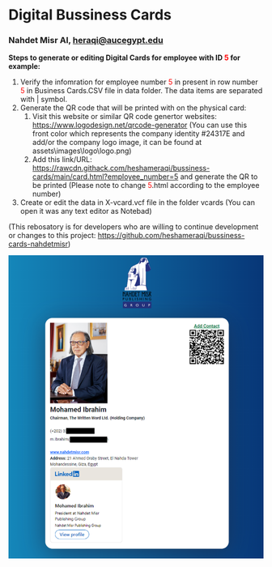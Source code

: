 # Digital Bussiness Cards #
### Nahdet Misr AI, heraqi@aucegypt.edu ###

**Steps to generate or editing Digital Cards for employee with ID <span style="color:red">5</span> for example:**

1. Verify the infomration for employee number <span style="color:red">5</span> in present in row number <span style="color:red">5</span> in Business Cards.CSV file in data folder. The data items are separated with | symbol.
2. Generate the QR code that will be printed with on the physical card:
	1. Visit this website or similar QR code genertor websites: https://www.logodesign.net/qrcode-generator (You can use this front color which represents the company identity #24317E and add/or the company logo image, it can be found at assets\images\logo\logo.png)
	2. Add this link/URL: https://rawcdn.githack.com/heshameraqi/bussiness-cards/main/card.html?employee_number=5 and generate the QR to be printed (Please note to change <span style="color:red">5</span>.html according to the employee number)
3. Create or edit the data in X-vcard.vcf file in the folder vcards (You can open it was any text editor as Notebad)

(This rebosatory is for developers who are willing to continue development or changes to this project: https://github.com/heshameraqi/bussiness-cards-nahdetmisr)

![sample](./assets/Sample.png)